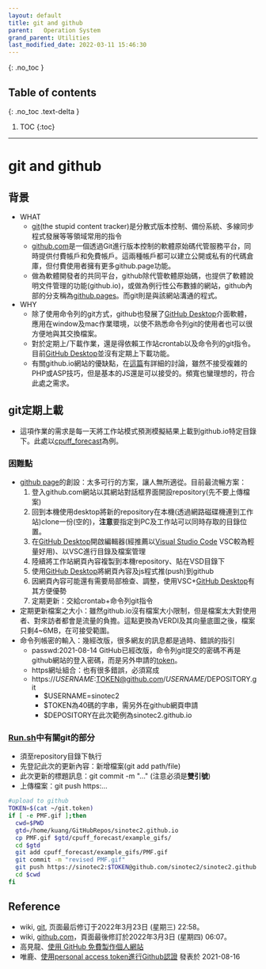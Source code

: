 ```yaml
---
layout: default
title: git and github
parent:   Operation System
grand_parent: Utilities
last_modified_date: 2022-03-11 15:46:30
---
```


{: .no_toc }

## Table of contents
{: .no_toc .text-delta }

1. TOC
{:toc}

---
# git and github
## 背景

- WHAT
  - [git](https://zh.wikipedia.org/wiki/Git)(the stupid content tracker)是分散式版本控制、備份系統、多線同步程式發展等等領域常用的指令
  - [github.com](https://zh.wikipedia.org/zh-tw/GitHub)是一個透過Git進行版本控制的軟體原始碼代管服務平台，同時提供付費帳戶和免費帳戶。這兩種帳戶都可以建立公開或私有的代碼倉庫，但付費使用者擁有更多github.page功能。
  - 做為軟體開發者的共同平台，github除代管軟體原始碼，也提供了軟體說明文件管理的功能(github.io)，或做為例行性公布數據的網站，github內部的分支稱為[github.pages](https://gitbook.tw/chapters/github/using-github-pages)。而git則是與該網站溝通的程式。
- WHY
  - 除了使用命令列的git方式，github也發展了[GitHub Desktop](https://desktop.github.com/)介面軟體，應用在window及mac作業環境，以使不熟悉命令列git的使用者也可以很方便地與其交換檔案。
  - 對於定期上/下載作業，還是得依賴工作站crontab以及命令列的git指令。目前[GitHub Desktop]()並沒有定期上下載功能。
  - 有關github.io網站的優缺點，在[這篇](https://gitbook.tw/chapters/github/using-github-pages)有詳細的討論，雖然不接受複雜的PHP或ASP技巧，但是基本的JS還是可以接受的。頻寬也蠻理想的，符合此處之需求。


## git定期上載
- 這項作業的需求是每一天將工作站模式預測模擬結果上載到github.io特定目錄下。此處以[cpuff_forecast](https://sinotec2.github.io/cpuff_forecast/)為例。

### 困難點
- [github page](https://pages.github.com/)的創設：太多可行的方案，讓人無所適從。目前最流暢方案：
  1. 登入github.com網站以其網站對話框界面開設repository(先不要上傳檔案)
  1. 回到本機使用desktop將新的repository在本機(透過網路磁碟機連到工作站)clone一份(空的)，**注意**要指定到PC及工作站可以同時存取的目錄位置。
  1. 在[GitHub Desktop]()開啟編輯器(經推薦以[Visual Studio Code](https://code.visualstudio.com/) VSC較為輕量好用)、以VSC進行目錄及檔案管理
  1. 陸續將工作站網頁內容複製到本機repository、貼在VSD目錄下
  1. 使用[GitHub Desktop]()將網頁內容及js程式推(push)到github
  1. 因網頁內容可能還有需要局部檢查、調整，使用VSC+[GitHub Desktop]()有其方便優勢
  1. 定期更新：交給crontab+命令列git指令
- 定期更新檔案之大小：雖然github.io沒有檔案大小限制，但是檔案太大對使用者、對來訪者都會是流量的負擔。這點更換為VERDI及其向量底圖之後，檔案只剩4~6MB，在可接受範圍。
- 命令列帳密的輸入：幾經改版，很多網友的訊息都是過時、錯誤的指引
  - passwd:2021-08-14 GitHub已經改版，命令列git提交的密碼不再是github網站的登入密碼，而是另外申請的[token](https://iter01.com/611911.html)。
  - https網址組合：也有很多錯誤，必須寫成
  - https://$USERNAME:$TOKEN@github.com/$USERNAME/$DEPOSITORY.git
    - $USERNAME=sinotec2
    - $TOKEN為40碼的字串，需另外在github網頁申請
    - $DEPOSITORY在此次範例為sinotec2.github.io

### [Run.sh](https://sinotec2.github.io/Focus-on-Air-Quality/TrajModels/CALPUFF/Forecast/#網站與播放器)中有關git的部分
- 須至repository目錄下執行
- 先登記此次的更新內容：新增檔案(git add path/file)
- 此次更新的標題訊息：git commit -m "..." (注意必須是**雙引號**)
- 上傳檔案：git push https:...

```bash
#upload to github
TOKEN=$(cat ~/git.token)
if [ -e PMF.gif ];then
  cwd=$PWD
  gtd=/home/kuang/GitHubRepos/sinotec2.github.io
  cp PMF.gif $gtd/cpuff_forecast/example_gifs/
  cd $gtd
  git add cpuff_forecast/example_gifs/PMF.gif
  git commit -m "revised PMF.gif"
  git push https://sinotec2:$TOKEN@github.com/sinotec2/sinotec2.github.io.git
  cd $cwd
fi
```


## Reference
- wiki, [git](https://zh.wikipedia.org/wiki/Git), 页面最后修订于2022年3月23日 (星期三) 22:58。
- wiki, [github.com](https://zh.wikipedia.org/zh-tw/GitHub)，頁面最後修訂於2022年3月3日 (星期四) 06:07。
-  高見龍、[使用 GitHub 免費製作個人網站](https://gitbook.tw/chapters/github/using-github-pages)
- 唯鹿、[使用personal access token進行Github認證](https://iter01.com/611911.html) 發表於 2021-08-16
